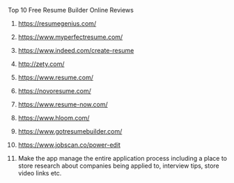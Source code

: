 Top 10 Free Resume Builder Online Reviews

1. https://resumegenius.com/
2. https://www.myperfectresume.com/
3. https://www.indeed.com/create-resume
4. http://zety.com/
5. https://www.resume.com/
6. https://novoresume.com/
7. https://www.resume-now.com/
8. https://www.hloom.com/
9. https://www.gotresumebuilder.com/
10. https://www.jobscan.co/power-edit

11. Make the app manage the entire application process including a place to store research about companies being applied to, interview tips, store video links etc.
